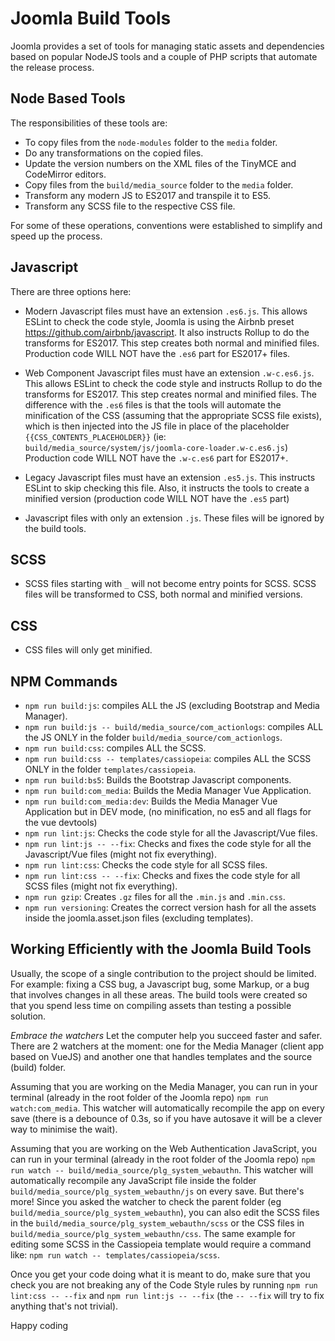 # Joomla Build Tools

Joomla provides a set of tools for managing static assets and dependencies based on popular NodeJS tools and a couple of PHP scripts that automate the release process.

## Node Based Tools
The responsibilities of these tools are:
- To copy files from the `node-modules` folder to the `media` folder.
- Do any transformations on the copied files.
- Update the version numbers on the XML files of the TinyMCE and CodeMirror editors.
- Copy files from the `build/media_source` folder to the `media` folder.
- Transform any modern JS to ES2017 and transpile it to ES5.
- Transform any SCSS file to the respective CSS file.

For some of these operations, conventions were established to simplify and speed up the process.

## Javascript
There are three options here:
- Modern Javascript files must have an extension `.es6.js`.
  This allows ESLint to check the code style, Joomla is using the Airbnb preset https://github.com/airbnb/javascript.
  It also instructs Rollup to do the transforms for ES2017. This step creates both normal and minified files.
  Production code WILL NOT have the `.es6` part for ES2017+ files.

- Web Component Javascript files must have an extension `.w-c.es6.js`.
  This allows ESLint to check the code style and instructs Rollup to do the transforms for ES2017. This step creates normal and minified files. The difference with the `.es6` files is that the tools will automate the minification of the CSS (assuming that the appropriate SCSS file exists), which is then injected into the JS file in place of the placeholder `{{CSS_CONTENTS_PLACEHOLDER}}` (ie: `build/media_source/system/js/joomla-core-loader.w-c.es6.js`)
  Production code WILL NOT have the `.w-c.es6` part for ES2017+.

- Legacy Javascript files must have an extension `.es5.js`.
  This instructs ESLint to skip checking this file.
  Also, it instructs the tools to create a minified version (production code WILL NOT have the `.es5` part)

- Javascript files with only an extension `.js`.
  These files will be ignored by the build tools.

## SCSS
- SCSS files starting with `_` will not become entry points for SCSS.
  SCSS files will be transformed to CSS, both normal and minified versions.

## CSS
- CSS files will only get minified.


## NPM Commands
- `npm run build:js`: compiles ALL the JS (excluding Bootstrap and Media Manager).
- `npm run build:js -- build/media_source/com_actionlogs`: compiles ALL the JS ONLY in the folder `build/media_source/com_actionlogs`.
- `npm run build:css`: compiles ALL the SCSS.
- `npm run build:css -- templates/cassiopeia`: compiles ALL the SCSS ONLY in the folder `templates/cassiopeia`.
- `npm run build:bs5`: Builds the Bootstrap Javascript components.
- `npm run build:com_media`: Builds the Media Manager Vue Application.
- `npm run build:com_media:dev`: Builds the Media Manager Vue Application but in DEV mode, (no minification, no es5 and all flags for the vue devtools)
- `npm run lint:js`: Checks the code style for all the Javascript/Vue files.
- `npm run lint:js -- --fix`: Checks and fixes the code style for all the Javascript/Vue files (might not fix everything).
- `npm run lint:css`: Checks the code style for all SCSS files.
- `npm run lint:css -- --fix`: Checks and fixes the code style for all SCSS files (might not fix everything).
- `npm run gzip`: Creates `.gz` files for all the `.min.js` and `.min.css`.
- `npm run versioning`: Creates the correct version hash for all the assets inside the joomla.asset.json files (excluding templates).

## Working Efficiently with the Joomla Build Tools

Usually, the scope of a single contribution to the project should be limited. For example: fixing a CSS bug, a Javascript bug, some Markup, or a bug that involves changes in all these areas. The build tools were created so that you spend less time on compiling assets than testing a possible solution.

*Embrace the watchers*
Let the computer help you succeed faster and safer. There are 2 watchers at the moment: one for the Media Manager (client app based on VueJS) and another one that handles templates and the source (build) folder.

Assuming that you are working on the Media Manager, you can run in your terminal (already in the root folder of the Joomla repo) `npm run watch:com_media`. This watcher will automatically recompile the app on every save (there is a debounce of 0.3s, so if you have autosave it will be a clever way to minimise the wait).

Assuming that you are working on the Web Authentication JavaScript, you can run in your terminal (already in the root folder of the Joomla repo) `npm run watch -- build/media_source/plg_system_webauthn`. This watcher will automatically recompile any JavaScript file inside the folder `build/media_source/plg_system_webauthn/js` on every save. But there's more! Since you asked the watcher to check the parent folder (eg `build/media_source/plg_system_webauthn`), you can also edit the SCSS files in the `build/media_source/plg_system_webauthn/scss` or the CSS files in `build/media_source/plg_system_webauthn/css`. The same example for editing some SCSS in the Cassiopeia template would require a command like: `npm run watch -- templates/cassiopeia/scss`.

Once you get your code doing what it is meant to do, make sure that you check you are not breaking any of the Code Style rules by running `npm run lint:css -- --fix` and `npm run lint:js -- --fix` (the `-- --fix` will try to fix anything that's not trivial).

Happy coding
